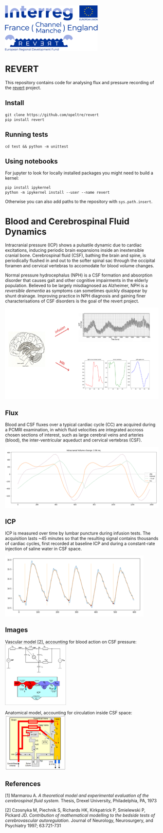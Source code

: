 [revert]: http://revertproject.org 

<img alt="Reversible dementia" height="150px"
    src="img/revert-logo.png"> 

# REVERT

This repository contains code for analysing flux and pressure recording of
the [revert][revert] project.

## Install

```
git clone https://github.com/opeltre/revert
pip install revert
```

## Running tests

```
cd test && python -m unittest
```

## Using notebooks

For jupyter to look for locally installed packages you might need to 
build a kernel:

```
pip install ipykernel
python -m ipykernel install --user --name revert
```
Otherwise you can also add paths to the repository with `sys.path.insert`. 

# Blood and Cerebrospinal Fluid Dynamics

Intracranial pressure (ICP) shows a pulsatile dynamic due
to cardiac excitations, inducing periodic brain expansions 
inside an inextensible cranial bone. Cerebrospinal fluid (CSF), 
bathing the brain and spine, is periodically flushed in and out
to the softer spinal sac through the occipital 
foramen and cervical vertebras 
to accomodate for blood volume changes. 

Normal pressure hydrocephalus (NPH) is a CSF formation and absorption 
disorder that causes gait and other cognitive impairments in the 
elderly population. Believed to be largely misdiagnosed as Alzheimer, 
NPH is a _reversible dementia_ as symptoms can sometimes
quickly disappear by shunt drainage. Improving practice in NPH diagnosis 
and gaining finer characterisations of CSF disorders is the goal of the 
revert project. 

<img alt="brain PCMRI and infusion exams" height="300px"
    src="img/infusionPCMRI.png"> 

## Flux 

Blood and CSF fluxes over a typical cardiac cycle (CC) 
are acquired during a PCMRI examination, in which fluid velocities 
are integrated accross chosen sections of interest, 
such as large cerebral veins and arteries (blood),
the inter-ventricular aqueduct and cervical vertebras (CSF). 

<img alt="intracranial volume change" height="200px"
    src="img/volumeChange.png">

## ICP 

ICP is measured over time by lumbar puncture during infusion tests. 
The acquisition lasts ~45 minutes so that the resulting signal contains 
thousands of cardiac cycles, first recorded at baseline ICP and during
a constant-rate injection of saline water in CSF space. 

<img alt="intracranial pressure segmentation" height="200px"
    src="img/icpSegmentation.png">
    
## Images 

Vascular model [2], accounting for blood action on CSF pressure:  
<img alt='csf vascular model' width="200px" src='img/vascularModel.svg'>


Anatomical model, accounting for circulation inside CSF space:  
<img alt='csf anatomical model' width="200px" src='img/anatomicalModel.jpg'>


## References 

[1] Marmarou A. 
_A theoretical model and experimental evaluation of  the 
cerebrospinal  fluid  system._
Thesis, Drexel University, Philadelphia, PA, 1973

[2] Czosnyka M, Piechnik S, Richards HK, Kirkpatrick P, 
Smielewski P, Pickard JD. 
_Contribution of mathematical modelling to the bedside tests of
 cerebrovascular autoregulation._ 
Journal of Neurology, Neurosurgery, and Psychiatry 1997; 63:721-731 
